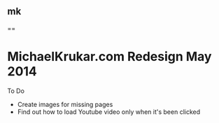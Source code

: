 ## mk
==

# MichaelKrukar.com Redesign May 2014

To Do

- Create images for missing pages
- Find out how to load Youtube video only when it's been clicked
